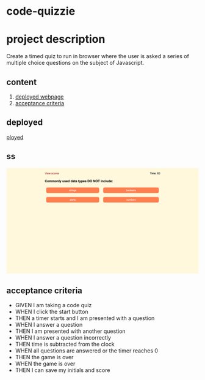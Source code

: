 # code-quizzie

# project description

Create a timed quiz to run in browser where the user is asked a series of multiple choice questions on the subject of Javascript. 


## content

1. [deployed webpage](#deployed-webpage)
2. [acceptance criteria](#acceptance-criteria)

## deployed

[ployed](https://c-ramsey.github.io/code-quizzie/)

## ss

![ss](dev/Code-Quizzie.png)

## acceptance criteria

* GIVEN I am taking a code quiz
* WHEN I click the start button
* THEN a timer starts and I am presented with a question
* WHEN I answer a question
* THEN I am presented with another question
* WHEN I answer a question incorrectly
* THEN time is subtracted from the clock
* WHEN all questions are answered or the timer reaches 0
* THEN the game is over
* WHEN the game is over
* THEN I can save my initials and score


